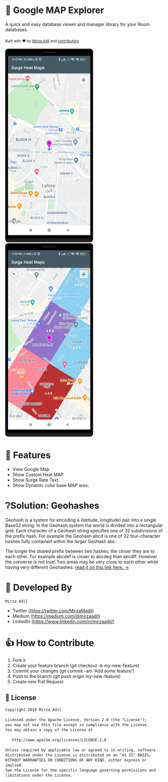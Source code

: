 # 🔎 Google MAP Explorer
A quick and easy database viewer and manager library for your Room databases. 


<div>
  <sub>Built with ❤︎ by
  <a href="https://twitter.com/MirzaMadil">Mirza Adil</a> and
  <a href="https://github.com/mirzaadil/Surge-Pricing-HeatMap">
    contributors
  </a>
</div>
<br/>

<div>
  <img src="https://github.com/mirzaadil/Surge-Pricing-HeatMap/blob/master/screens/map.png" width="280px" />
</div>
<div>
  <img src="https://github.com/mirzaadil/Surge-Pricing-HeatMap/blob/master/screens/map_surge.png" width="280px" />
</div>


# 🎯 Features

* View Google Map
* Show Custom Heat MAP
* Show Surge Rate Text.
* Show Dynamic colur base MAP ares.

# ❔Solution: Geohashes

Geohash is a system for encoding a (latitude, longitude) pair into a single Base32 string. In the Geohash system the world is divided into a rectangular grid. Each character of a Geohash string specifies one of 32 subdivisions of the prefix hash. For example the Geohash abcd is one of 32 four-character hashes fully contained within the larger Geohash abc.

The longer the shared prefix between two hashes, the closer they are to each other. For example abcdef is closer to abcdeg than abcdff. However the converse is not true! Two areas may be very close to each other while having very different Geohashes:
<a href="https://firebase.google.com/docs/firestore/solutions/geoqueries">read it on this link here. →</a>

👨 Developed By
============
```
Mirza Adil
```
- Twitter (https://twitter.com/MirzaMadil)
- Medium (https://medium.com/@mirzaadil)
- LinkedIn (https://www.linkedin.com/in/mirzaadil/)

# 👍 How to Contribute
1. Fork it
2. Create your feature branch (git checkout -b my-new-feature)
3. Commit your changes (git commit -am 'Add some feature')
4. Push to the branch (git push origin my-new-feature)
5. Create new Pull Request

## 📃 License

```
Copyright 2019 Mirza Adil

Licensed under the Apache License, Version 2.0 (the "License");
you may not use this file except in compliance with the License.
You may obtain a copy of the License at

   http://www.apache.org/licenses/LICENSE-2.0

Unless required by applicable law or agreed to in writing, software
distributed under the License is distributed on an "AS IS" BASIS,
WITHOUT WARRANTIES OR CONDITIONS OF ANY KIND, either express or implied.
See the License for the specific language governing permissions and
limitations under the License.
```
